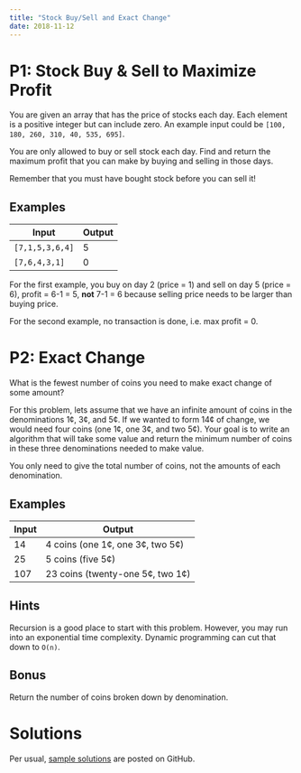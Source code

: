 ```yaml
---
title: "Stock Buy/Sell and Exact Change"
date: 2018-11-12
---
```


# P1: Stock Buy & Sell to Maximize Profit

You are given an array that has the price of stocks each day. Each element is a positive integer but can include zero. An example input could be `[100, 180, 260, 310, 40, 535, 695]`.

You are only allowed to buy or sell stock each day. Find and return the maximum profit that you can make by buying and selling in those days.

Remember that you must have bought stock before you can sell it!

## Examples

| Input            | Output |
|------------------|--------|
| `[7,1,5,3,6,4]`  | 5      |
| `[7,6,4,3,1]`    | 0      |

For the first example, you buy on day 2 (price = 1) and sell on day 5 (price = 6), profit = 6-1 = 5, **not** 7-1 = 6 because selling price needs to be larger than buying price.

For the second example, no transaction is done, i.e. max profit = 0.


# P2: Exact Change

What is the fewest number of coins you need to make exact change of some amount?

For this problem, lets assume that we have an infinite amount of coins in the denominations 1¢, 3¢, and 5¢. If we wanted to form 14¢ of change, we would need four coins (one 1¢, one 3¢, and two 5¢). Your goal is to write an algorithm that will take some value and return the minimum number of coins in these three denominations needed to make value.

You only need to give the total number of coins, not the amounts of each denomination.

## Examples

| Input | Output                           |
|-------|----------------------------------|
| 14    | 4 coins (one 1¢, one 3¢, two 5¢) |
| 25    | 5 coins (five 5¢)                |
| 107   | 23 coins (twenty-one 5¢, two 1¢) |

## Hints

Recursion is a good place to start with this problem. However, you may run into an exponential time complexity. Dynamic programming can cut that down to `O(n)`.

## Bonus

Return the number of coins broken down by denomination.

# Solutions

Per usual, [sample solutions][csip-uga/archive] are posted on GitHub.

[csip-uga/archive]: https://github.com/csip-uga/archive
